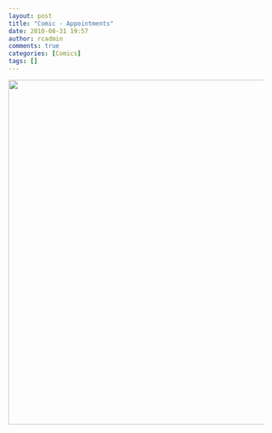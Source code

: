 ```yaml
---
layout: post
title: "Comic - Appointments"
date: 2010-08-31 19:57
author: rcadmin
comments: true
categories: [Comics]
tags: []
---
```

<a href="http://bitsmack.com/wp/2010/08/31/comic-appointments/"><img src="http://dl.bitsmack.com/uploads/2010/08/20100831.jpg" alt="" title="" width="680" height="680" class="alignnone size-full wp-image-2053" /></a>
